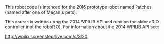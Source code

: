 This robot code is intended for the 2016 prototype robot named
Patches (named after one of Megan's pets).

This source is written using the 2014 WPILIB API and runs on
the older cRIO controller (not the roboRIO). For information
about the 2014 WPILIB API see:

http://wpilib.screenstepslive.com/s/3120

